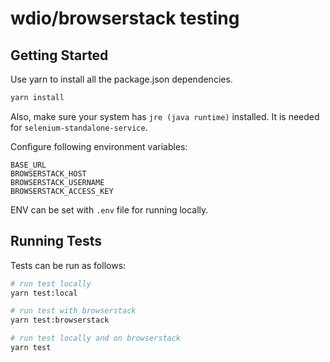 # wdio/browserstack testing

## Getting Started

Use yarn to install all the package.json dependencies.

```sh
yarn install
```

Also, make sure your system has `jre (java runtime)` installed. It is needed for `selenium-standalone-service`.

Configure following environment variables:

```
BASE_URL
BROWSERSTACK_HOST
BROWSERSTACK_USERNAME
BROWSERSTACK_ACCESS_KEY
```

ENV can be set with `.env` file for running locally.

## Running Tests

Tests can be run as follows:

```sh
# run test locally
yarn test:local

# run test with browserstack
yarn test:browserstack

# run test locally and on browserstack
yarn test
```
